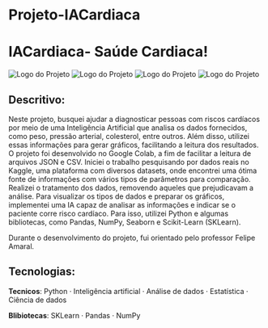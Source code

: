 # Projeto-IACardiaca
 
# IACardiaca- Saúde Cardiaca!

![Logo do Projeto](img/a1.jpeg)
![Logo do Projeto](img/a2.jpeg)
![Logo do Projeto](img/a3.jpeg)
![Logo do Projeto](img/a4.jpeg)


## Descritivo:

Neste projeto, busquei ajudar a diagnosticar pessoas com riscos cardíacos por meio de uma Inteligência Artificial que analisa os dados fornecidos, como peso, pressão arterial, colesterol, entre outros. Além disso, utilizei essas informações para gerar gráficos, facilitando a leitura dos resultados.
O projeto foi desenvolvido no Google Colab, a fim de facilitar a leitura de arquivos JSON e CSV. Iniciei o trabalho pesquisando por dados reais no Kaggle, uma plataforma com diversos datasets, onde encontrei uma ótima fonte de informações com vários tipos de parâmetros para comparação. Realizei o tratamento dos dados, removendo aqueles que prejudicavam a análise. Para visualizar os tipos de dados e preparar os gráficos, implementei uma IA capaz de analisar as informações e indicar se o paciente corre risco cardíaco. Para isso, utilizei Python e algumas bibliotecas, como Pandas, NumPy, Seaborn e Scikit-Learn (SKLearn).

Durante o desenvolvimento do projeto, fui orientado pelo professor Felipe Amaral.

## Tecnologias:

**Tecnicos**: Python · Inteligência artificial · Análise de dados · Estatística  · Ciência de dados

**Blibiotecas**: SKLearn · Pandas · NumPy
